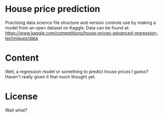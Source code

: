 # House price prediction
Practising data science file structure and version controle use by making a model from an open dataset on Kaggle. Data can be found at: https://www.kaggle.com/competitions/house-prices-advanced-regression-techniques/data

# Content
Well, a regression model or something to predict house prices I guess? Haven't really given it that much thought yet. 
  
# License
Wait what?
  
